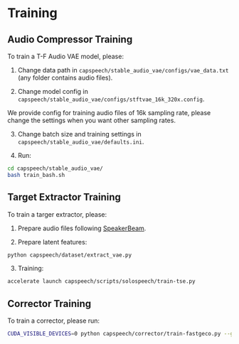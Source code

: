 # Training


## Audio Compressor Training

To train a T-F Audio VAE model, please:

1. Change data path in `capspeech/stable_audio_vae/configs/vae_data.txt` (any folder contains audio files).

2. Change model config in `capspeech/stable_audio_vae/configs/stftvae_16k_320x.config`. 

We provide config for training audio files of 16k sampling rate,  please change the settings when you want other sampling rates.

3. Change batch size and training settings in `capspeech/stable_audio_vae/defaults.ini`.

4. Run:

```bash
cd capspeech/stable_audio_vae/
bash train_bash.sh
``` 

## Target Extractor Training

To train a targer extractor, please:

1. Prepare audio files following [SpeakerBeam](https://github.com/BUTSpeechFIT/speakerbeam).

2. Prepare latent features:

```bash
python capspeech/dataset/extract_vae.py
```

3. Training:
```bash
accelerate launch capspeech/scripts/solospeech/train-tse.py
```

## Corrector Training

To train a corrector, please run:
```bash
CUDA_VISIBLE_DEVICES=0 python capspeech/corrector/train-fastgeco.py --gpus 1 --batch_size 16
```